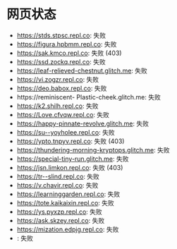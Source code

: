 # 网页状态
- https://stds.stpsc.repl.co: 失败
- https://figura.hpbmm.repl.co: 失败
- https://sak.kmco.repl.co: 失败 (403)
- https://ssd.zockq.repl.co: 失败
- https://leaf-relieved-chestnut.glitch.me: 失败
- https://vi.zogzr.repl.co: 失败
- https://deo.babox.repl.co: 失败
- https://reminiscent- Plastic-cheek.glitch.me: 失败
- https://k2.shilh.repl.co: 失败
- https://Love.cfvqw.repl.co: 失败
- https://happy-pinnate-revolve.glitch.me: 失败
- https://su--yoyholee.repl.co: 失败
- https://ypto.tnpyv.repl.co: 失败 (403)
- https://thundering-morning-kryptops.glitch.me: 失败
- https://special-tiny-run.glitch.me: 失败
- https://jsn.limkon.repl.co: 失败 (403)
- https://tr--slind.repl.co: 失败
- https://v.chavir.repl.co: 失败
- https://learninggarden.repl.co: 失败
- https://tote.kaikaixin.repl.co: 失败
- https://ys.pyxzp.repl.co: 失败
- https://ask.skzey.repl.co: 失败
- https://mization.edpjg.repl.co: 失败
- : 失败
